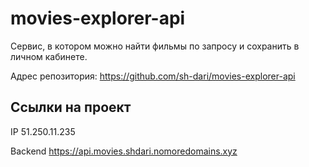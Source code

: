 # movies-explorer-api

Сервис, в котором можно найти фильмы по запросу и сохранить в личном кабинете.

Адрес репозитория: https://github.com/sh-dari/movies-explorer-api

## Ссылки на проект

IP 51.250.11.235

Backend https://api.movies.shdari.nomoredomains.xyz
